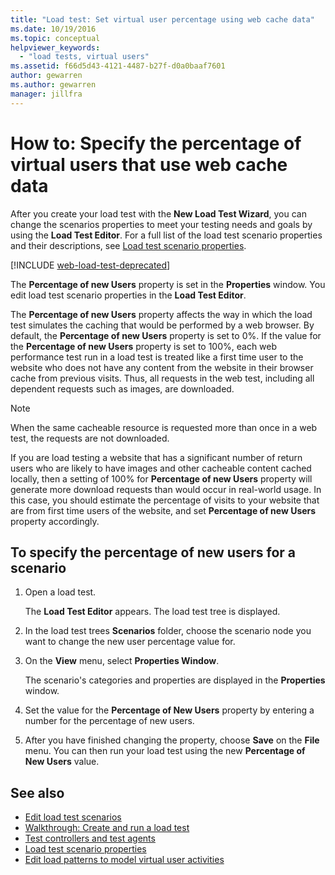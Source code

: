 ```yaml
---
title: "Load test: Set virtual user percentage using web cache data"
ms.date: 10/19/2016
ms.topic: conceptual
helpviewer_keywords:
  - "load tests, virtual users"
ms.assetid: f66d5d43-4121-4487-b27f-d0a0baaf7601
author: gewarren
ms.author: gewarren
manager: jillfra
---
```

# How to: Specify the percentage of virtual users that use web cache data

After you create your load test with the **New Load Test Wizard**, you can change the scenarios properties to meet your testing needs and goals by using the **Load Test Editor**. For a full list of the load test scenario properties and their descriptions, see [Load test scenario properties](../test/load-test-scenario-properties.md).

[!INCLUDE [web-load-test-deprecated](includes/web-load-test-deprecated.md)]

The **Percentage of new Users** property is set in the **Properties** window. You edit load test scenario properties in the **Load Test Editor**.

The **Percentage of new Users** property affects the way in which the load test simulates the caching that would be performed by a web browser. By default, the **Percentage of new Users** property is set to 0%. If the value for the **Percentage of new Users** property is set to 100%, each web performance test run in a load test is treated like a first time user to the website who does not have any content from the website in their browser cache from previous visits. Thus, all requests in the web test, including all dependent requests such as images, are downloaded.

> [!NOTE]
> When the same cacheable resource is requested more than once in a web test, the requests are not downloaded.

If you are load testing a website that has a significant number of return users who are likely to have images and other cacheable content cached locally, then a setting of 100% for **Percentage of new Users** property will generate more download requests than would occur in real-world usage. In this case, you should estimate the percentage of visits to your website that are from first time users of the website, and set **Percentage of new Users** property accordingly.

## To specify the percentage of new users for a scenario

1. Open a load test.

     The **Load Test Editor** appears. The load test tree is displayed.

2. In the load test trees **Scenarios** folder, choose the scenario node you want to change the new user percentage value for.

3. On the **View** menu, select **Properties Window**.

     The scenario's categories and properties are displayed in the **Properties** window.

4. Set the value for the **Percentage of New Users** property by entering a number for the percentage of new users.

5. After you have finished changing the property, choose **Save** on the **File** menu. You can then run your load test using the new **Percentage of New Users** value.

## See also

- [Edit load test scenarios](../test/edit-load-test-scenarios.md)
- [Walkthrough: Create and run a load test](../test/walkthrough-create-and-run-a-load-test.md)
- [Test controllers and test agents](configure-test-agents-and-controllers-for-load-tests.md)
- [Load test scenario properties](../test/load-test-scenario-properties.md)
- [Edit load patterns to model virtual user activities](../test/edit-load-patterns-to-model-virtual-user-activities.md)